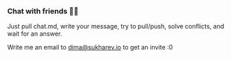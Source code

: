 ### Chat with friends 💬🙌

Just pull chat.md, write your message, try to pull/push, solve conflicts, and wait for an answer.

Write me an email to dima@sukharev.io to get an invite :0
